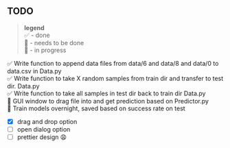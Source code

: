 ## TODO
> **legend** <br> ✅ - done <br>
🔳 - needs to be done<br>
💬 - in progress<br>

✅ Write function to append data files from data/6 and data/8 and data/0 to data.csv in Data.py<br>
✅ Write function to take X random samples from train dir and transfer to test dir. Data.py<br>
✅ Write function to take all samples in test dir back to train dir Data.py <br>
💬 GUI window to drag file into and get prediction based on Predictor.py <br>
🔳 Train models overnight, saved based on success rate on test <br>
- [x] drag and drop option
- [ ] open dialog option
- [ ] prettier design 😩
<br>
